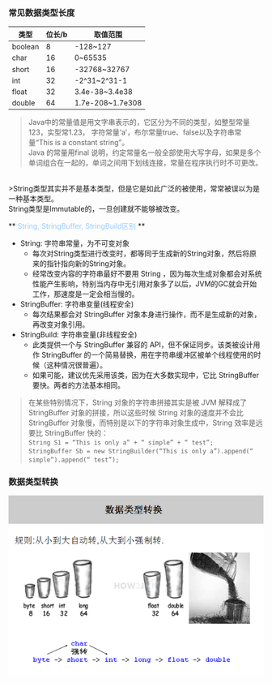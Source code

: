 ### 常见数据类型长度

| 类型 | 位长/b | 取值范围 |
| ----- | ---| ------- |
| boolean | 8 | -128~127 |
| char | 16  | 0~65535  |
| short  | 16  | -32768~32767  |
| int  | 32  | -2^31~2^31-1  |
| float  | 32  | 3.4e-38~3.4e38  |
| double  | 64  | 1.7e-208~1.7e308  |

>Java中的常量值是用文字串表示的，它区分为不同的类型，如整型常量123，实型常1.23，
字符常量‘a’，布尔常量true、false以及字符串常量“This is a constant string”。   
Java 的常量用final 说明，约定常量名一般全部使用大写字母，如果是多个单词组合在一起的，单词之间用下划线连接，常量在程序执行时不可更改。

<br>
>String类型其实并不是基本类型，但是它是如此广泛的被使用，常常被误以为是一种基本类型。<br>
String类型是Immutable的，一旦创建就不能够被改变。

** <font color='#97CBFF'>String, StringBuffer, StringBuild区别</font> **
+ String: 字符串常量，为不可变对象
  - 每次对String类型进行改变时，都等同于生成新的String对象，然后将原来的指针指向新的String对象。
  - 经常改变内容的字符串最好不要用 String ，因为每次生成对象都会对系统性能产生影响，特别当内存中无引用对象多了以后，JVM的GC就会开始工作，那速度是一定会相当慢的。
+ StringBuffer: 字符串变量(线程安全)
  - 每次结果都会对 StringBuffer 对象本身进行操作，而不是生成新的对象，再改变对象引用。
+ StringBuild: 字符串变量(非线程安全)
  - 此类提供一个与 StringBuffer 兼容的 API，但不保证同步。该类被设计用作 StringBuffer 的一个简易替换，用在字符串缓冲区被单个线程使用的时候（这种情况很普遍）。
  - 如果可能，建议优先采用该类，因为在大多数实现中，它比 StringBuffer 要快。两者的方法基本相同。

>在某些特别情况下，String 对象的字符串拼接其实是被 JVM 解释成了 StringBuffer 对象的拼接，所以这些时候 String 对象的速度并不会比 StringBuffer 对象慢，而特别是以下的字符串对象生成中，String 效率是远要比 StringBuffer 快的：<br>
`String S1 = “This is only a” + “ simple” + “ test”;`<br>
`StringBuffer Sb = new StringBuilder(“This is only a”).append(“ simple”).append(“ test”);`<br>


### 数据类型转换
![](assets/001/20180507-ac7fee1d.png)
